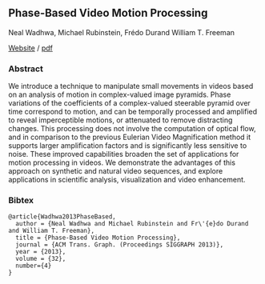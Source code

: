 ## Phase-Based Video Motion Processing
Neal Wadhwa,	Michael Rubinstein,	Frédo Durand	William T. Freeman

[Website](http://people.csail.mit.edu/nwadhwa/phase-video/) / [pdf](http://people.csail.mit.edu/nwadhwa/phase-video/phase-video.pdf)

### Abstract
We introduce a technique to manipulate small movements in videos based on an analysis of motion in complex-valued image pyramids. Phase variations of the coefficients of a complex-valued steerable pyramid over time correspond to motion, and can be temporally processed and amplified to reveal imperceptible motions, or attenuated to remove distracting changes. This processing does not involve the computation of optical flow, and in comparison to the previous Eulerian Video Magnification method it supports larger amplification factors and is significantly less sensitive to noise. These improved capabilities broaden the set of applications for motion processing in videos. We demonstrate the advantages of this approach on synthetic and natural video sequences, and explore applications in scientific analysis, visualization and video enhancement.

### Bibtex

```
@article{Wadhwa2013PhaseBased, 
  author = {Neal Wadhwa and Michael Rubinstein and Fr\'{e}do Durand and William T. Freeman},
  title = {Phase-Based Video Motion Processing},
  journal = {ACM Trans. Graph. (Proceedings SIGGRAPH 2013)},
  year = {2013}, 
  volume = {32}, 
  number={4}
}
```
